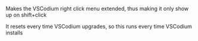 Makes the VSCodium right click menu extended, thus making it only show up on shift+click

It resets every time VSCodium upgrades, so this runs every time VSCodium installs